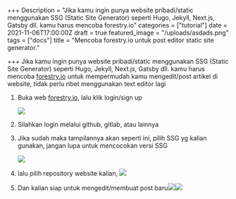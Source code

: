 +++
Description = "Jika kamu ingin punya website pribadi/static menggunakan SSG (Static Site Generator) seperti Hugo, Jekyll, Next.js, Gatsby dll. kamu harus mencoba forestry.io"
categories = ["tutorial"]
date = 2021-11-06T17:00:00Z
draft = true
featured_image = "/uploads/asdads.png"
tags = ["docs"]
title = "Mencoba forestry.io untuk post editor static site generator."

+++
Jika kamu ingin punya website pribadi/static menggunakan SSG (Static Site Generator) seperti Hugo, Jekyll, Next.js, Gatsby dll. kamu harus mencoba [forestry.io](forestry.io "forestry.io") untuk mempermudah kamu mengedit/post artikel di website, tidak perlu ribet menggunakan text editor lagi

1. Buka web [forestry.io](forestry.io "forestry.io"), lalu klik login/sign up

   ![](/uploads/screen-shot-2021-11-07-at-17-22-16.png)
2. Silahkan login melalui github, gitlab, atau lainnya
3. Jika sudah maka tampilannya akan seperti ini, pilih SSG yg kalian gunakan, jangan lupa untuk mencocokan versi SSG 

   ![](/uploads/screen-shot-2021-11-07-at-17-27-12.png)
4. lalu pilih repository website kalian, ![](/uploads/screen-shot-2021-11-07-at-17-33-29.png)
5. Dan kalian siap untuk mengedit/membuat post baru![](/uploads/screen-shot-2021-11-07-at-17-34-15.png)![](/uploads/screen-shot-2021-11-07-at-17-37-43.png)